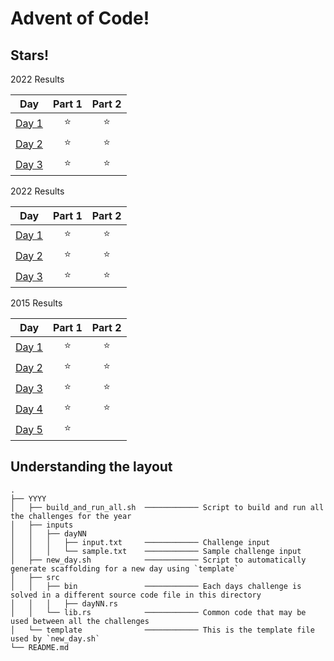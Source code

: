 # Advent of Code!
## Stars!
<!--- advent_readme_stars table 2022 --->
 2022 Results

| Day | Part 1 | Part 2 |
| :---: | :---: | :---: |
| [Day 1](https://adventofcode.com/2022/day/1) | ⭐ | ⭐ |
| [Day 2](https://adventofcode.com/2022/day/2) | ⭐ | ⭐ |
| [Day 3](https://adventofcode.com/2022/day/3) | ⭐ | ⭐ |
<!--- advent_readme_stars table 2022 --->

<!--- advent_readme_stars table 2021 --->
 2022 Results

| Day | Part 1 | Part 2 |
| :---: | :---: | :---: |
| [Day 1](https://adventofcode.com/2022/day/1) | ⭐ | ⭐ |
| [Day 2](https://adventofcode.com/2022/day/2) | ⭐ | ⭐ |
| [Day 3](https://adventofcode.com/2022/day/3) | ⭐ | ⭐ |
<!--- advent_readme_stars table 2021 --->

<!--- advent_readme_stars table 2015 --->
 2015 Results

| Day | Part 1 | Part 2 |
| :---: | :---: | :---: |
| [Day 1](https://adventofcode.com/2015/day/1) | ⭐ | ⭐ |
| [Day 2](https://adventofcode.com/2015/day/2) | ⭐ | ⭐ |
| [Day 3](https://adventofcode.com/2015/day/3) | ⭐ | ⭐ |
| [Day 4](https://adventofcode.com/2015/day/4) | ⭐ | ⭐ |
| [Day 5](https://adventofcode.com/2015/day/5) | ⭐ |   |
<!--- advent_readme_stars table 2015 --->
## Understanding the layout
```
.
├── YYYY
│   ├── build_and_run_all.sh  ──────────── Script to build and run all the challenges for the year
│   ├── inputs
│   │   ├── dayNN
│   │   │   ├── input.txt     ──────────── Challenge input
│   │   │   └── sample.txt    ──────────── Sample challenge input
│   ├── new_day.sh            ──────────── Script to automatically generate scaffolding for a new day using `template`
│   ├── src
│   │   ├── bin               ──────────── Each days challenge is solved in a different source code file in this directory
│   │   │   ├── dayNN.rs
│   │   └── lib.rs            ──────────── Common code that may be used between all the challenges
│   └── template              ──────────── This is the template file used by `new_day.sh`
└── README.md
```

